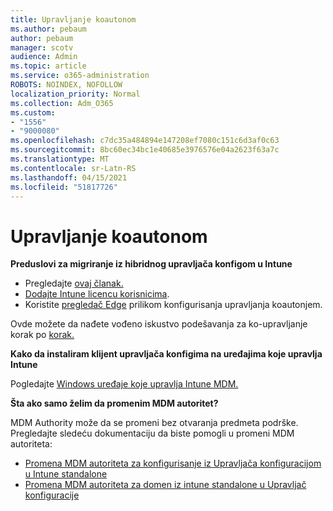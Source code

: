 ```yaml
---
title: Upravljanje koautonom
ms.author: pebaum
author: pebaum
manager: scotv
audience: Admin
ms.topic: article
ms.service: o365-administration
ROBOTS: NOINDEX, NOFOLLOW
localization_priority: Normal
ms.collection: Adm_O365
ms.custom:
- "1556"
- "9000080"
ms.openlocfilehash: c7dc35a484894e147208ef7080c151c6d3af0c63
ms.sourcegitcommit: 8bc60ec34bc1e40685e3976576e04a2623f63a7c
ms.translationtype: MT
ms.contentlocale: sr-Latn-RS
ms.lasthandoff: 04/15/2021
ms.locfileid: "51817726"
---
```

# <a name="co-management"></a>Upravljanje koautonom

**Preduslovi za migriranje iz hibridnog upravljača konfigom u Intune**

- Pregledajte [ovaj članak.](https://docs.microsoft.com/mem/configmgr/mdm/understand/what-happened-to-hybrid)
- [Dodajte Intune licencu korisnicima](https://docs.microsoft.com/mem/intune/fundamentals/licenses-assign).
- Koristite [pregledač Edge](https://www.microsoft.com/edge) prilikom konfigurisanja upravljanja koautonjem.

Ovde možete da nađete vođeno iskustvo podešavanja za ko-upravljanje korak po [korak.](https://admin.microsoft.com/AdminPortal/Home?#/modernonboarding/comanagesetupguide)

**Kako da instaliram klijent upravljača konfigima na uređajima koje upravlja Intune**

Pogledajte [Windows uređaje koje upravlja Intune MDM.](https://docs.microsoft.com/mem/configmgr/core/clients/deploy/deploy-clients-to-windows-computers#bkmk_mdm)

**Šta ako samo želim da promenim MDM autoritet?**

MDM Authority može da se promeni bez otvaranja predmeta podrške. Pregledajte sledeću dokumentaciju da biste pomogli u promeni MDM autoriteta:

- [Promena MDM autoriteta za konfigurisanje iz Upravljača konfiguracijom u Intune standalone](https://docs.microsoft.com/mem/configmgr/mdm/understand/what-happened-to-hybrid)
- [Promena MDM autoriteta za domen iz intune standalone u Upravljač konfiguracije](https://docs.microsoft.com/mem/configmgr/mdm/understand/what-happened-to-hybrid)
